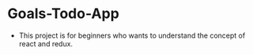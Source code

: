 # Goals-Todo-App

- This project is for beginners who wants to understand the concept of react and redux.
